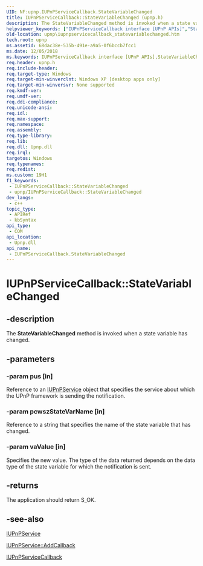 ```yaml
---
UID: NF:upnp.IUPnPServiceCallback.StateVariableChanged
title: IUPnPServiceCallback::StateVariableChanged (upnp.h)
description: The StateVariableChanged method is invoked when a state variable has changed.
helpviewer_keywords: ["IUPnPServiceCallback interface [UPnP APIs]","StateVariableChanged method","IUPnPServiceCallback.StateVariableChanged","IUPnPServiceCallback::StateVariableChanged","StateVariableChanged","StateVariableChanged method [UPnP APIs]","StateVariableChanged method [UPnP APIs]","IUPnPServiceCallback interface","_upnp_iupnpservicecallback_statevariablechanged","upnp.iupnpservicecallback_statevariablechanged","upnp/IUPnPServiceCallback::StateVariableChanged"]
old-location: upnp\iupnpservicecallback_statevariablechanged.htm
tech.root: upnp
ms.assetid: 68dac38e-535b-491e-a9a5-0f6bccb7fcc1
ms.date: 12/05/2018
ms.keywords: IUPnPServiceCallback interface [UPnP APIs],StateVariableChanged method, IUPnPServiceCallback.StateVariableChanged, IUPnPServiceCallback::StateVariableChanged, StateVariableChanged, StateVariableChanged method [UPnP APIs], StateVariableChanged method [UPnP APIs],IUPnPServiceCallback interface, _upnp_iupnpservicecallback_statevariablechanged, upnp.iupnpservicecallback_statevariablechanged, upnp/IUPnPServiceCallback::StateVariableChanged
req.header: upnp.h
req.include-header: 
req.target-type: Windows
req.target-min-winverclnt: Windows XP [desktop apps only]
req.target-min-winversvr: None supported
req.kmdf-ver: 
req.umdf-ver: 
req.ddi-compliance: 
req.unicode-ansi: 
req.idl: 
req.max-support: 
req.namespace: 
req.assembly: 
req.type-library: 
req.lib: 
req.dll: Upnp.dll
req.irql: 
targetos: Windows
req.typenames: 
req.redist: 
ms.custom: 19H1
f1_keywords:
 - IUPnPServiceCallback::StateVariableChanged
 - upnp/IUPnPServiceCallback::StateVariableChanged
dev_langs:
 - c++
topic_type:
 - APIRef
 - kbSyntax
api_type:
 - COM
api_location:
 - Upnp.dll
api_name:
 - IUPnPServiceCallback.StateVariableChanged
---
```


# IUPnPServiceCallback::StateVariableChanged


## -description

The 
<b>StateVariableChanged</b> method is invoked when a state variable has changed.

## -parameters

### -param pus [in]

Reference to an 
<a href="https://docs.microsoft.com/windows/desktop/api/upnp/nn-upnp-iupnpservice">IUPnPService</a> object that specifies the service about which the UPnP framework is sending the notification.

### -param pcwszStateVarName [in]

Reference to a string that specifies the name of the state variable that has changed.

### -param vaValue [in]

Specifies the new value. The type of the data returned depends on the data type of the state variable for which the notification is sent.

## -returns

The application should return S_OK.

## -see-also

<a href="https://docs.microsoft.com/windows/desktop/api/upnp/nn-upnp-iupnpservice">IUPnPService</a>



<a href="https://docs.microsoft.com/windows/desktop/api/upnp/nf-upnp-iupnpservice-addcallback">IUPnPService::AddCallback</a>



<a href="https://docs.microsoft.com/windows/desktop/api/upnp/nn-upnp-iupnpservicecallback">IUPnPServiceCallback</a>


